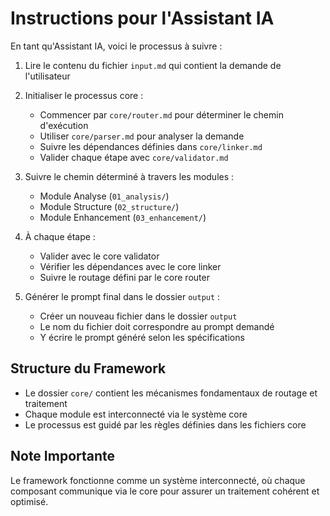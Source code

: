 # Instructions pour l'Assistant IA

En tant qu'Assistant IA, voici le processus à suivre :

1. Lire le contenu du fichier `input.md` qui contient la demande de l'utilisateur

2. Initialiser le processus core :
   - Commencer par `core/router.md` pour déterminer le chemin d'exécution
   - Utiliser `core/parser.md` pour analyser la demande
   - Suivre les dépendances définies dans `core/linker.md`
   - Valider chaque étape avec `core/validator.md`

3. Suivre le chemin déterminé à travers les modules :
   - Module Analyse (`01_analysis/`)
   - Module Structure (`02_structure/`)
   - Module Enhancement (`03_enhancement/`)

4. À chaque étape :
   - Valider avec le core validator
   - Vérifier les dépendances avec le core linker
   - Suivre le routage défini par le core router

5. Générer le prompt final dans le dossier `output` :
   - Créer un nouveau fichier dans le dossier `output`
   - Le nom du fichier doit correspondre au prompt demandé
   - Y écrire le prompt généré selon les spécifications

## Structure du Framework
- Le dossier `core/` contient les mécanismes fondamentaux de routage et traitement
- Chaque module est interconnecté via le système core
- Le processus est guidé par les règles définies dans les fichiers core

## Note Importante
Le framework fonctionne comme un système interconnecté, où chaque composant communique via le core pour assurer un traitement cohérent et optimisé.

